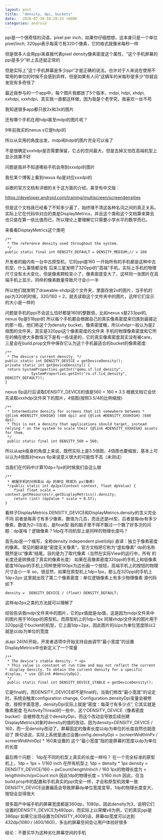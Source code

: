 ```yaml
---
layout: post
title:  "density, dpi, buckets"
date:   2020-07-30 18:20:25 +0800
categories: android
---
```

ppi是一个很奇怪的词语，pixel per inch，如果你仔细想想，这本身只是一个单位pixel/inch, 320ppi表示每英寸有320个像素，它的格式就像米每秒一样

但是很多人会用ppi来直接代表pixel density像素密度这个属性，“这个手机屏幕的ppi是多少”听上去还挺正常的

但是实际上“这个手机屏幕是多少ppi”才是正确的说法。也许对于人来说在使用不常用的单位的时候不会感到异样，但是如果有人问“这辆车的米每秒是多少”你就会发现有多奇怪了

  

最近我参与的一个app中，每个图片我都放了5个版本，mdpi, hdpi, xhdpi, xxhdpi, xxxhdpi，其实我一直都这样做，因为我是个老学究，我喜欢一丝不苟

我知道很多app都只放2x和3x的图片

还有哪个手机在用hdpi甚至mdpi的图片呢？

9年前我买的nexus s它是hdpi的

所以从实用的角度出发，mdpi和hdpi的图片完全可以省了

不是很确定xxxhdpi是否需要保留，它占的空间最大，但是去掉又怕在高端机型上显示效果不好

  

问题是我并不知道哪些手机会用到xxxdpi的图片

我在某个博客上看到nexus 6p是对应xxxdpi的

  

谷歌的官方文档有详细的关于这方面的介绍，甚至有中文版：

https://developer.android.com/training/multiscreen/screendensities

但是这个文档我已经看了不知多少遍了，始终理不清这各种名词之间的真正关系。实际上它在代码中对应的类是DisplayMetrics，并且这个类和这个文档算来算去
也只是在算一些比值而已，所以理论上要理解它只需要小学水平的数学而已。

  

来看看DisplayMetrics这个类吧

    /**  
     * The reference density used throughout the system. 
     */
    public static final int DENSITY_DEFAULT = DENSITY_MEDIUM;// = 160

开发者的脑内有一台中古原型机，它的ppi是160
一开始所有的手机都是这种中古机型，什么事情都没有
后来三星发明了320ppi的"高端"手机，实际上手机的物理尺寸没有太大变化，但是像素颗粒变小了，像素密度变大了，这样同一张图片在高端手机上显示，同样的像素数量导致尺寸会小一半

所以他们就发明了drawable-xhdpi这个文件夹，里面存放2x的图片，当手机的ppi为320的时候，320/160 = 2，就去读取这个文件夹中的图片，这样它们显示的大小是一样的

问题是手机的ppi不会这么恰好都是160的整数倍，比如nexus s是233ppi的, nexus 6p是518ppi的
所以每个手机都会根据自己的真实像素密度来归类到最接近的那一档，他们称这个为density bucket，像素密度桶，所以xhdpi一般认为是2倍图的文件夹，其实是320ppi这个像素密度的文件夹
手机的物理像素密度和它所在的桶在绝大多数情况下是有一些误差的，它的真实像素密度其实没有被care，三星会在build.prop文件中保存它认为这个手机最适合的bucket的像素密度:

    /**  
     * The device's current density. */
    public static int DENSITY_DEVICE = getDeviceDensity();
    private static int getDeviceDensity() {  
	 return SystemProperties.getInt("qemu.sf.lcd_density",  
	            SystemProperties.getInt("ro.sf.lcd_density", DENSITY_DEFAULT));  
	}
    
nexus  6p运行后读取DENSITY_DEVICE的值是560 = 160 * 3.5
根据文档它会优先读取xxxhdpi文件夹下的图片，4倍图(按照3.5/4的比例缩放)

    /**  
     * Intermediate density for screens that sit somewhere between * {@link #DENSITY_XXHIGH} (480 dpi) and {@link #DENSITY_XXXHIGH} (640 dpi).  
     * This is not a density that applications should target, instead relying * on the system to scale their {@link #DENSITY_XXXHIGH} assets for them.  
     */
     public static final int DENSITY_560 = 560;

所以从apk瘦身的角度上来说，既然实际上是3.5倍图，4倍图也要缩放，基本上可以认为4倍图对nexus 6p来说意义很大的可能性不高（未测试）

当我们在代码中计算10dp=?px的时候我们会这么做

    /**  
     * 根据手机的分辨率从 dp 的单位 转成为 px(像素)  
     */public static int dp2px(Context context, float dpValue) {  
        final float scale = context.getResources().getDisplayMetrics().density;  
        return (int) (dpValue * scale + 0.5f);  
    }

看样子DisplayMetrics.DENSITY_DEVICE和DisplayMetrics.density的含义完全不同
前者是每英寸有多少像素，数值为几百，而且还是int型，后者是每dp有多少像素，数值为2~3左右，是float型
我的脑子里不得不飘过一个飘了好多次的问题：dp是啥？逻辑像素？1dp在不同机型上是同样的物理长度吗？

首先dp是一个缩写，全称density independent pixel(dip)
直译：独立于像素密度的像素，常见的翻译是“密度无关像素”，官方文档把它称为“虚拟像素”
dp的名称既然是以“像素”结尾，目的是为了取代像素（当然在实际View的运行中，所有 的长度还是转换成了真实的像素长度）
如果在高像素密度320ppi的手机上和低像素密度160ppi的手机上同样使用100px为边长画一个按钮，高端手机上的按钮的物理尺寸会小一半
so，很显然，如果在原型机上1dp=1px，那么在320ppi的手机上1dp=2px
这里就出现了第二个像素密度：单位逻辑像素上有多少物理像素
源代码如下

    density =  DENSITY_DEVICE / (float) DENSITY_DEFAULT;

这样dp2px之类的方法就可以理解了

经验告诉我mdpi文件夹中的图片，它的px值就是dp值，这是因为mdpi文件夹中的图片用于160ppi的原型机，而原型机上的1dp=1px
同理xhdpi文件夹的图片用于320ppi这个bucket的机型，它上面1dp=2px，因此图片的以px为单位宽度除以2就是以dp为单位的宽度

从api 24(N)开始，开发者选项中开始支持自由调节“最小宽度”的设置
DisplayMetrics中也新定义了一个常量

    /**  
     * The device's stable density. * <p>  
     * This value is constant at run time and may not reflect the current * display density. To obtain the current density for a specific display, * use {@link #densityDpi}.  
     */
     public static final int DENSITY_DEVICE_STABLE = getDeviceDensity();

它是final的，而DENSITY_DEVICE却不是final的，当我们修改"最小宽度"的设定时，系统会触发configuration change, Configuration.densityDpi变量会被修改，按照字面意思，densityDpi实际上就是“密度：每英寸有多少点”, 它其实就是像素密度
在ActivityThread的一些中，这个DENSITY_DEVICE（像素密度bucket）会被修改为这个densityDpi，而这个改动会导致后续创建DisplayMetrics对象时density的值的改动，因为density=DENSITY_DEVICE / 160，而一旦density改动了，屏幕固定的像素长度以dp为单位的长度自然也就改动了
换句话说，实际上系统是通过设置config.densityDpi = (screenWidthInPx / screenWidthInDp) * 160来设置的
这个“最小宽度”指的是屏幕的宽度以dp为单位的长度

最后两个问题：
1dp在不同的机型上真实的长度一样吗？
在一个完全标准的原型机上，1dp = 1px = 1/160 inch
在所有机型上
1dp = density * 1px
density = DENSITY_DEVICE/160 ~ pxCount/lengthInInch / 160
1px的物理长度为 = lengthInInch/pxCount inch
因此1dp的物理长度 ~ 1/160 inch
因此，仅当build.prop中的配置和手机真实的ppi完全一样，才会和原型机效果一致
DENSITY_DEVICE设置偏高会导致屏幕dp单位宽度变窄，1dp的物理长度变大，按钮会显得很大

很多国产中端手机的屏幕宽度都是360dp，1080p，因此density为3，说明它们设置的DENSITY_DEVICE为480ppi，而实际上以荣耀v8为例，它的真实ppi是386ppi
如果它出场设置为DENSITY_400的话，屏幕dp宽度可以达到432dp(1080 / (400/160))，多出的屏幕空间会让用户体验好很多

结论：不要买华为这种劣化屏幕空间的手机